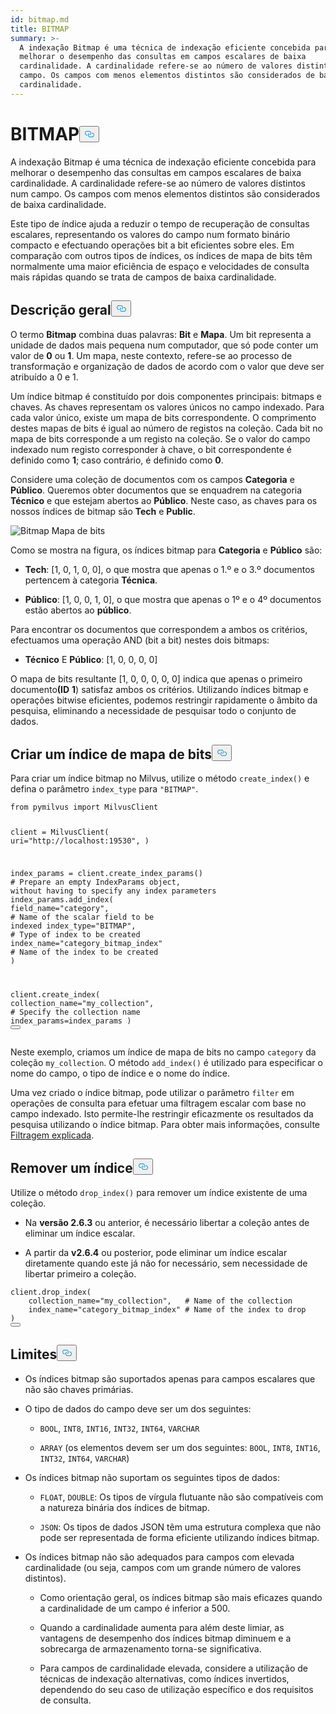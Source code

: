 ```yaml
---
id: bitmap.md
title: BITMAP
summary: >-
  A indexação Bitmap é uma técnica de indexação eficiente concebida para
  melhorar o desempenho das consultas em campos escalares de baixa
  cardinalidade. A cardinalidade refere-se ao número de valores distintos num
  campo. Os campos com menos elementos distintos são considerados de baixa
  cardinalidade.
---
```

<h1 id="BITMAP" class="common-anchor-header">BITMAP<button data-href="#BITMAP" class="anchor-icon" translate="no">
      <svg translate="no"
        aria-hidden="true"
        focusable="false"
        height="20"
        version="1.1"
        viewBox="0 0 16 16"
        width="16"
      >
        <path
          fill="#0092E4"
          fill-rule="evenodd"
          d="M4 9h1v1H4c-1.5 0-3-1.69-3-3.5S2.55 3 4 3h4c1.45 0 3 1.69 3 3.5 0 1.41-.91 2.72-2 3.25V8.59c.58-.45 1-1.27 1-2.09C10 5.22 8.98 4 8 4H4c-.98 0-2 1.22-2 2.5S3 9 4 9zm9-3h-1v1h1c1 0 2 1.22 2 2.5S13.98 12 13 12H9c-.98 0-2-1.22-2-2.5 0-.83.42-1.64 1-2.09V6.25c-1.09.53-2 1.84-2 3.25C6 11.31 7.55 13 9 13h4c1.45 0 3-1.69 3-3.5S14.5 6 13 6z"
        ></path>
      </svg>
    </button></h1><p>A indexação Bitmap é uma técnica de indexação eficiente concebida para melhorar o desempenho das consultas em campos escalares de baixa cardinalidade. A cardinalidade refere-se ao número de valores distintos num campo. Os campos com menos elementos distintos são considerados de baixa cardinalidade.</p>
<p>Este tipo de índice ajuda a reduzir o tempo de recuperação de consultas escalares, representando os valores do campo num formato binário compacto e efectuando operações bit a bit eficientes sobre eles. Em comparação com outros tipos de índices, os índices de mapa de bits têm normalmente uma maior eficiência de espaço e velocidades de consulta mais rápidas quando se trata de campos de baixa cardinalidade.</p>
<h2 id="Overview" class="common-anchor-header">Descrição geral<button data-href="#Overview" class="anchor-icon" translate="no">
      <svg translate="no"
        aria-hidden="true"
        focusable="false"
        height="20"
        version="1.1"
        viewBox="0 0 16 16"
        width="16"
      >
        <path
          fill="#0092E4"
          fill-rule="evenodd"
          d="M4 9h1v1H4c-1.5 0-3-1.69-3-3.5S2.55 3 4 3h4c1.45 0 3 1.69 3 3.5 0 1.41-.91 2.72-2 3.25V8.59c.58-.45 1-1.27 1-2.09C10 5.22 8.98 4 8 4H4c-.98 0-2 1.22-2 2.5S3 9 4 9zm9-3h-1v1h1c1 0 2 1.22 2 2.5S13.98 12 13 12H9c-.98 0-2-1.22-2-2.5 0-.83.42-1.64 1-2.09V6.25c-1.09.53-2 1.84-2 3.25C6 11.31 7.55 13 9 13h4c1.45 0 3-1.69 3-3.5S14.5 6 13 6z"
        ></path>
      </svg>
    </button></h2><p>O termo <strong>Bitmap</strong> combina duas palavras: <strong>Bit</strong> e <strong>Mapa</strong>. Um bit representa a unidade de dados mais pequena num computador, que só pode conter um valor de <strong>0</strong> ou <strong>1</strong>. Um mapa, neste contexto, refere-se ao processo de transformação e organização de dados de acordo com o valor que deve ser atribuído a 0 e 1.</p>
<p>Um índice bitmap é constituído por dois componentes principais: bitmaps e chaves. As chaves representam os valores únicos no campo indexado. Para cada valor único, existe um mapa de bits correspondente. O comprimento destes mapas de bits é igual ao número de registos na coleção. Cada bit no mapa de bits corresponde a um registo na coleção. Se o valor do campo indexado num registo corresponder à chave, o bit correspondente é definido como <strong>1</strong>; caso contrário, é definido como <strong>0</strong>.</p>
<p>Considere uma coleção de documentos com os campos <strong>Categoria</strong> e <strong>Público</strong>. Queremos obter documentos que se enquadrem na categoria <strong>Técnico</strong> e que estejam abertos ao <strong>Público</strong>. Neste caso, as chaves para os nossos índices de bitmap são <strong>Tech</strong> e <strong>Public</strong>.</p>
<p>
  
   <span class="img-wrapper"> <img translate="no" src="/docs/v2.6.x/assets/bitmap.png" alt="Bitmap" class="doc-image" id="bitmap" />
   </span> <span class="img-wrapper"> <span>Mapa de bits</span> </span></p>
<p>Como se mostra na figura, os índices bitmap para <strong>Categoria</strong> e <strong>Público</strong> são:</p>
<ul>
<li><p><strong>Tech</strong>: [1, 0, 1, 0, 0], o que mostra que apenas o 1.º e o 3.º documentos pertencem à categoria <strong>Técnica</strong>.</p></li>
<li><p><strong>Público</strong>: [1, 0, 0, 1, 0], o que mostra que apenas o 1º e o 4º documentos estão abertos ao <strong>público</strong>.</p></li>
</ul>
<p>Para encontrar os documentos que correspondem a ambos os critérios, efectuamos uma operação AND (bit a bit) nestes dois bitmaps:</p>
<ul>
<li><strong>Técnico</strong> E <strong>Público</strong>: [1, 0, 0, 0, 0]</li>
</ul>
<p>O mapa de bits resultante [1, 0, 0, 0, 0, 0] indica que apenas o primeiro documento<strong>(ID</strong> <strong>1</strong>) satisfaz ambos os critérios. Utilizando índices bitmap e operações bitwise eficientes, podemos restringir rapidamente o âmbito da pesquisa, eliminando a necessidade de pesquisar todo o conjunto de dados.</p>
<h2 id="Create-a-bitmap-index" class="common-anchor-header">Criar um índice de mapa de bits<button data-href="#Create-a-bitmap-index" class="anchor-icon" translate="no">
      <svg translate="no"
        aria-hidden="true"
        focusable="false"
        height="20"
        version="1.1"
        viewBox="0 0 16 16"
        width="16"
      >
        <path
          fill="#0092E4"
          fill-rule="evenodd"
          d="M4 9h1v1H4c-1.5 0-3-1.69-3-3.5S2.55 3 4 3h4c1.45 0 3 1.69 3 3.5 0 1.41-.91 2.72-2 3.25V8.59c.58-.45 1-1.27 1-2.09C10 5.22 8.98 4 8 4H4c-.98 0-2 1.22-2 2.5S3 9 4 9zm9-3h-1v1h1c1 0 2 1.22 2 2.5S13.98 12 13 12H9c-.98 0-2-1.22-2-2.5 0-.83.42-1.64 1-2.09V6.25c-1.09.53-2 1.84-2 3.25C6 11.31 7.55 13 9 13h4c1.45 0 3-1.69 3-3.5S14.5 6 13 6z"
        ></path>
      </svg>
    </button></h2><p>Para criar um índice bitmap no Milvus, utilize o método <code translate="no">create_index()</code> e defina o parâmetro <code translate="no">index_type</code> para <code translate="no">&quot;BITMAP&quot;</code>.</p>
<pre><code translate="no" class="language-python"><span class="hljs-keyword">from</span> pymilvus <span class="hljs-keyword">import</span> MilvusClient

client = MilvusClient(
    uri=<span class="hljs-string">&quot;http://localhost:19530&quot;</span>,
)

index_params = client.create_index_params() <span class="hljs-comment"># Prepare an empty IndexParams object, without having to specify any index parameters</span>
index_params.add_index(
    field_name=<span class="hljs-string">&quot;category&quot;</span>, <span class="hljs-comment"># Name of the scalar field to be indexed</span>
    index_type=<span class="hljs-string">&quot;BITMAP&quot;</span>, <span class="hljs-comment"># Type of index to be created</span>
    index_name=<span class="hljs-string">&quot;category_bitmap_index&quot;</span> <span class="hljs-comment"># Name of the index to be created</span>
)

client.create_index(
    collection_name=<span class="hljs-string">&quot;my_collection&quot;</span>, <span class="hljs-comment"># Specify the collection name</span>
    index_params=index_params
)
<button class="copy-code-btn"></button></code></pre>
<p>Neste exemplo, criamos um índice de mapa de bits no campo <code translate="no">category</code> da coleção <code translate="no">my_collection</code>. O método <code translate="no">add_index()</code> é utilizado para especificar o nome do campo, o tipo de índice e o nome do índice.</p>
<p>Uma vez criado o índice bitmap, pode utilizar o parâmetro <code translate="no">filter</code> em operações de consulta para efetuar uma filtragem escalar com base no campo indexado. Isto permite-lhe restringir eficazmente os resultados da pesquisa utilizando o índice bitmap. Para obter mais informações, consulte <a href="/docs/pt/boolean.md">Filtragem explicada</a>.</p>
<h2 id="Drop-an-index" class="common-anchor-header">Remover um índice<button data-href="#Drop-an-index" class="anchor-icon" translate="no">
      <svg translate="no"
        aria-hidden="true"
        focusable="false"
        height="20"
        version="1.1"
        viewBox="0 0 16 16"
        width="16"
      >
        <path
          fill="#0092E4"
          fill-rule="evenodd"
          d="M4 9h1v1H4c-1.5 0-3-1.69-3-3.5S2.55 3 4 3h4c1.45 0 3 1.69 3 3.5 0 1.41-.91 2.72-2 3.25V8.59c.58-.45 1-1.27 1-2.09C10 5.22 8.98 4 8 4H4c-.98 0-2 1.22-2 2.5S3 9 4 9zm9-3h-1v1h1c1 0 2 1.22 2 2.5S13.98 12 13 12H9c-.98 0-2-1.22-2-2.5 0-.83.42-1.64 1-2.09V6.25c-1.09.53-2 1.84-2 3.25C6 11.31 7.55 13 9 13h4c1.45 0 3-1.69 3-3.5S14.5 6 13 6z"
        ></path>
      </svg>
    </button></h2><p>Utilize o método <code translate="no">drop_index()</code> para remover um índice existente de uma coleção.</p>
<div class="alert note">
<ul>
<li><p>Na <strong>versão 2.6.3</strong> ou anterior, é necessário libertar a coleção antes de eliminar um índice escalar.</p></li>
<li><p>A partir da <strong>v2.6.4</strong> ou posterior, pode eliminar um índice escalar diretamente quando este já não for necessário, sem necessidade de libertar primeiro a coleção.</p></li>
</ul>
</div>
<pre><code translate="no" class="language-python">client.drop_index(
    collection_name=<span class="hljs-string">&quot;my_collection&quot;</span>,   <span class="hljs-comment"># Name of the collection</span>
    index_name=<span class="hljs-string">&quot;category_bitmap_index&quot;</span> <span class="hljs-comment"># Name of the index to drop</span>
)
<button class="copy-code-btn"></button></code></pre>
<h2 id="Limits" class="common-anchor-header">Limites<button data-href="#Limits" class="anchor-icon" translate="no">
      <svg translate="no"
        aria-hidden="true"
        focusable="false"
        height="20"
        version="1.1"
        viewBox="0 0 16 16"
        width="16"
      >
        <path
          fill="#0092E4"
          fill-rule="evenodd"
          d="M4 9h1v1H4c-1.5 0-3-1.69-3-3.5S2.55 3 4 3h4c1.45 0 3 1.69 3 3.5 0 1.41-.91 2.72-2 3.25V8.59c.58-.45 1-1.27 1-2.09C10 5.22 8.98 4 8 4H4c-.98 0-2 1.22-2 2.5S3 9 4 9zm9-3h-1v1h1c1 0 2 1.22 2 2.5S13.98 12 13 12H9c-.98 0-2-1.22-2-2.5 0-.83.42-1.64 1-2.09V6.25c-1.09.53-2 1.84-2 3.25C6 11.31 7.55 13 9 13h4c1.45 0 3-1.69 3-3.5S14.5 6 13 6z"
        ></path>
      </svg>
    </button></h2><ul>
<li><p>Os índices bitmap são suportados apenas para campos escalares que não são chaves primárias.</p></li>
<li><p>O tipo de dados do campo deve ser um dos seguintes:</p>
<ul>
<li><p><code translate="no">BOOL</code>, <code translate="no">INT8</code>, <code translate="no">INT16</code>, <code translate="no">INT32</code>, <code translate="no">INT64</code>, <code translate="no">VARCHAR</code></p></li>
<li><p><code translate="no">ARRAY</code> (os elementos devem ser um dos seguintes: <code translate="no">BOOL</code>, <code translate="no">INT8</code>, <code translate="no">INT16</code>, <code translate="no">INT32</code>, <code translate="no">INT64</code>, <code translate="no">VARCHAR</code>)</p></li>
</ul></li>
<li><p>Os índices bitmap não suportam os seguintes tipos de dados:</p>
<ul>
<li><p><code translate="no">FLOAT</code>, <code translate="no">DOUBLE</code>: Os tipos de vírgula flutuante não são compatíveis com a natureza binária dos índices de bitmap.</p></li>
<li><p><code translate="no">JSON</code>: Os tipos de dados JSON têm uma estrutura complexa que não pode ser representada de forma eficiente utilizando índices bitmap.</p></li>
</ul></li>
<li><p>Os índices bitmap não são adequados para campos com elevada cardinalidade (ou seja, campos com um grande número de valores distintos).</p>
<ul>
<li><p>Como orientação geral, os índices bitmap são mais eficazes quando a cardinalidade de um campo é inferior a 500.</p></li>
<li><p>Quando a cardinalidade aumenta para além deste limiar, as vantagens de desempenho dos índices bitmap diminuem e a sobrecarga de armazenamento torna-se significativa.</p></li>
<li><p>Para campos de cardinalidade elevada, considere a utilização de técnicas de indexação alternativas, como índices invertidos, dependendo do seu caso de utilização específico e dos requisitos de consulta.</p></li>
</ul></li>
</ul>
